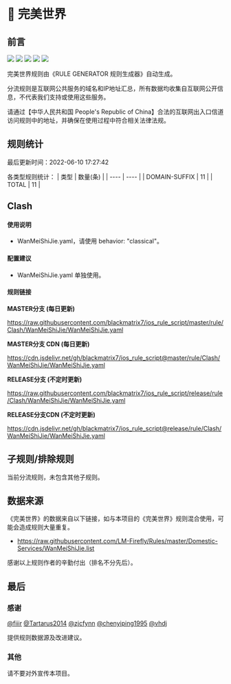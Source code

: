 # 🧸 完美世界

## 前言

![](https://shields.io/badge/-移除重复规则-ff69b4) ![](https://shields.io/badge/-DOMAIN与DOMAIN--SUFFIX合并-green) ![](https://shields.io/badge/-DOMAIN--SUFFIX间合并-critical) ![](https://shields.io/badge/-DOMAIN--SUFFIX与DOMAIN--KEYWORD合并-blue) ![](https://shields.io/badge/-IP--CIDR(6)合并-blueviolet) 

完美世界规则由《RULE GENERATOR 规则生成器》自动生成。

分流规则是互联网公共服务的域名和IP地址汇总，所有数据均收集自互联网公开信息，不代表我们支持或使用这些服务。

请通过【中华人民共和国 People's Republic of China】合法的互联网出入口信道访问规则中的地址，并确保在使用过程中符合相关法律法规。

## 规则统计

最后更新时间：2022-06-10 17:27:42

各类型规则统计：
| 类型 | 数量(条)  | 
| ---- | ----  |
| DOMAIN-SUFFIX | 11  | 
| TOTAL | 11  | 


## Clash 

#### 使用说明
- WanMeiShiJie.yaml，请使用 behavior: "classical"。

#### 配置建议
- WanMeiShiJie.yaml 单独使用。

#### 规则链接
**MASTER分支 (每日更新)**

https://raw.githubusercontent.com/blackmatrix7/ios_rule_script/master/rule/Clash/WanMeiShiJie/WanMeiShiJie.yaml

**MASTER分支 CDN (每日更新)**

https://cdn.jsdelivr.net/gh/blackmatrix7/ios_rule_script@master/rule/Clash/WanMeiShiJie/WanMeiShiJie.yaml

**RELEASE分支 (不定时更新)**

https://raw.githubusercontent.com/blackmatrix7/ios_rule_script/release/rule/Clash/WanMeiShiJie/WanMeiShiJie.yaml

**RELEASE分支CDN (不定时更新)**

https://cdn.jsdelivr.net/gh/blackmatrix7/ios_rule_script@release/rule/Clash/WanMeiShiJie/WanMeiShiJie.yaml

## 子规则/排除规则


当前分流规则，未包含其他子规则。

## 数据来源

《完美世界》的数据来自以下链接，如与本项目的《完美世界》规则混合使用，可能会造成规则大量重复。

- https://raw.githubusercontent.com/LM-Firefly/Rules/master/Domestic-Services/WanMeiShiJie.list


感谢以上规则作者的辛勤付出（排名不分先后）。

## 最后

### 感谢

[@fiiir](https://github.com/fiiir) [@Tartarus2014](https://github.com/Tartarus2014) [@zjcfynn](https://github.com/zjcfynn) [@chenyiping1995](https://github.com/chenyiping1995) [@vhdj](https://github.com/vhdj)

提供规则数据源及改进建议。

### 其他

请不要对外宣传本项目。